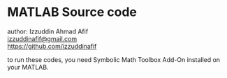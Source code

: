 # MATLAB Source code

author: Izzuddin Ahmad Afif  
izzuddinafif@gmail.com  
https://github.com/izzuddinafif  

to run these codes, you need Symbolic Math Toolbox Add-On installed on your MATLAB.